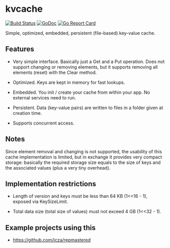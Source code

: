 # kvcache

[![Build Status](https://travis-ci.org/icza/kvcache.svg?branch=master)](https://travis-ci.org/icza/kvcache)
[![GoDoc](https://godoc.org/github.com/icza/kvcache?status.svg)](https://godoc.org/github.com/icza/kvcache)
[![Go Report Card](https://goreportcard.com/badge/github.com/icza/kvcache)](https://goreportcard.com/report/github.com/icza/kvcache)

Simple, optimized, embedded, persistent (file-based) key-value cache.

## Features

- Very simple interface. Basically just a Get and a Put operation. Does not support
changing or removing elements, but it supports removing all elements (reset)
with the Clear method.

- Optimized. Keys are kept in memory for fast lookups.

- Embedded. You init / create your cache from within your app. No external services
need to run.

- Persistent. Data (key-value pairs) are written to files in a folder given at
creation time.

- Supports concurrent access.

## Notes

Since element removal and changing is not supported, the usability of this cache
implementation is limited, but in exchange it provides very compact storage:
basically the required storage size equals to the size of keys and the associated values
(plus a very tiny overhead).

## Implementation restrictions

- Length of version and keys must be less than 64 KB (1<<16 - 1), exposed via KeySizeLimit.

- Total data size (total size of values) must not exceed 4 GB (1<<32 - 1).

## Example projects using this

- https://github.com/icza/repmastered
